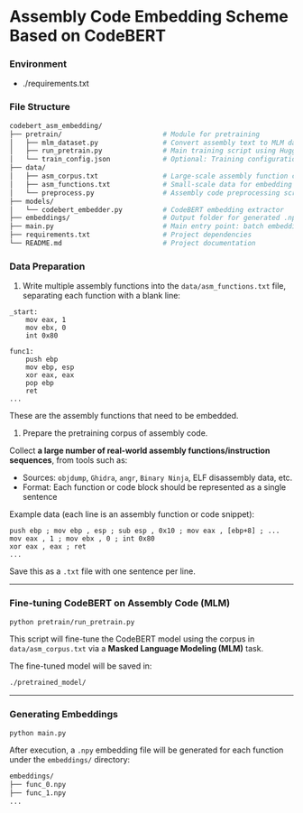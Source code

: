 # Assembly Code Embedding Scheme Based on CodeBERT

### Environment

- ./requirements.txt

### File Structure

```bash
codebert_asm_embedding/
├── pretrain/                         # Module for pretraining
│   ├── mlm_dataset.py                # Convert assembly text to MLM dataset
│   ├── run_pretrain.py               # Main training script using HuggingFace Trainer
│   └── train_config.json             # Optional: Training configuration file
├── data/
│   ├── asm_corpus.txt                # Large-scale assembly function corpus, one sample per line
│   ├── asm_functions.txt             # Small-scale data for embedding extraction
│   └── preprocess.py                 # Assembly code preprocessing script
├── models/
│   └── codebert_embedder.py          # CodeBERT embedding extractor
├── embeddings/                       # Output folder for generated .npy or .txt embeddings
├── main.py                           # Main entry point: batch embedding generation
├── requirements.txt                  # Project dependencies
└── README.md                         # Project documentation

```



### Data Preparation

1. Write multiple assembly functions into the `data/asm_functions.txt` file, separating each function with a blank line:

```assembly
_start:
    mov eax, 1
    mov ebx, 0
    int 0x80

func1:
    push ebp
    mov ebp, esp
    xor eax, eax
    pop ebp
    ret
...
```

These are the assembly functions that need to be embedded.

1. Prepare the pretraining corpus of assembly code.

Collect **a large number of real-world assembly functions/instruction sequences**, from tools such as:

- Sources: `objdump`, `Ghidra`, `angr`, `Binary Ninja`, ELF disassembly data, etc.
- Format: Each function or code block should be represented as a single sentence

Example data (each line is an assembly function or code snippet):

```assembly
push ebp ; mov ebp , esp ; sub esp , 0x10 ; mov eax , [ebp+8] ; ...
mov eax , 1 ; mov ebx , 0 ; int 0x80
xor eax , eax ; ret
...
```

Save this as a `.txt` file with one sentence per line.

------

### Fine-tuning CodeBERT on Assembly Code (MLM)

```bash
python pretrain/run_pretrain.py
```

This script will fine-tune the CodeBERT model using the corpus in `data/asm_corpus.txt` via a **Masked Language Modeling (MLM)** task.

The fine-tuned model will be saved in:

```bash
./pretrained_model/
```

------

### Generating Embeddings

```bash
python main.py
```

After execution, a `.npy` embedding file will be generated for each function under the `embeddings/` directory:

```bash
embeddings/
├── func_0.npy
├── func_1.npy
...
```

